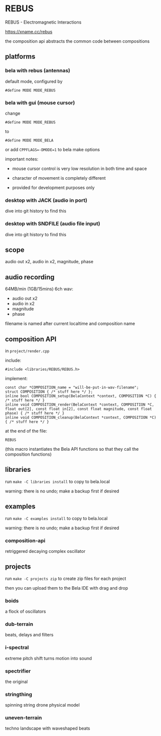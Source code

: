 # REBUS

REBUS - Electromagnetic Interactions

https://xname.cc/rebus

the composition api abstracts the common code between compositions

## platforms

### bela with rebus (antennas)

default mode, configured by

```
#define MODE MODE_REBUS
```

### bela with gui (mouse cursor)

change

```
#define MODE MODE_REBUS
```

to

```
#define MODE MODE_BELA
```

or add `CPPFLAGS=-DMODE=1` to bela make options

important notes:

- mouse cursor control is very low resolution in both time and space

- character of movement is completely different

- provided for development purposes only

### desktop with JACK (audio in port)

dive into git history to find this

### desktop with SNDFILE (audio file input)

dive into git history to find this

## scope

audio out x2, audio in x2, magnitude, phase

## audio recording

64MB/min (1GB/15mins) 6ch wav:

- audio out x2
- audio in x2
- magnitude
- phase

filename is named after current localtime and composition name

## composition API

in `project/render.cpp`

include:

```
#include <libraries/REBUS/REBUS.h>
```

implement:

```
const char *COMPOSITION_name = "will-be-put-in-wav-filename";
struct COMPOSITION { /* stuff here */ };
inline bool COMPOSITION_setup(BelaContext *context, COMPOSITION *C) { /* stuff here */ }
inline void COMPOSITION_render(BelaContext *context, COMPOSITION *C, float out[2], const float in[2], const float magnitude, const float phase) { /* stuff here */ }
inline void COMPOSITION_cleanup(BelaContext *context, COMPOSITION *C) { /* stuff here */ }
```

at the end of the file:

```
REBUS
```

(this macro instantiates the Bela API functions
so that they call the composition functions)

## libraries

run `make -C libraries install` to copy to bela.local

warning: there is no undo; make a backup first if desired

## examples

run `make -C examples install` to copy to bela.local

warning: there is no undo; make a backup first if desired

### composition-api

retriggered decaying complex oscillator

## projects

run `make -C projects zip` to create zip files for each project

then you can upload them to the Bela IDE with drag and drop

### boids

a flock of oscillators

### dub-terrain

beats, delays and filters

### i-spectral

extreme pitch shift turns motion into sound

### spectrifier

the original

### stringthing

spinning string drone physical model

### uneven-terrain

techno landscape with waveshaped beats
